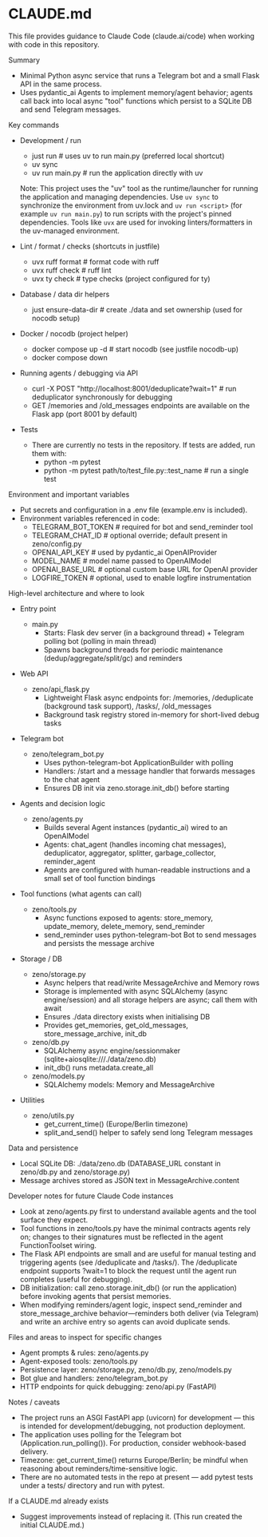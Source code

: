 # CLAUDE.md

This file provides guidance to Claude Code (claude.ai/code) when working with code in this repository.

Summary
- Minimal Python async service that runs a Telegram bot and a small Flask API in the same process.
- Uses pydantic_ai Agents to implement memory/agent behavior; agents call back into local async "tool" functions which persist to a SQLite DB and send Telegram messages.

Key commands
- Development / run
  - just run               # uses uv to run main.py (preferred local shortcut)
  - uv sync
  - uv run main.py         # run the application directly with uv

  Note: This project uses the "uv" tool as the runtime/launcher for running
  the application and managing dependencies. Use `uv sync` to synchronize the
  environment from uv.lock and `uv run <script>` (for example `uv run main.py`)
  to run scripts with the project's pinned dependencies. Tools like `uvx` are
  used for invoking linters/formatters in the uv-managed environment.
- Lint / format / checks (shortcuts in justfile)
  - uvx ruff format       # format code with ruff
  - uvx ruff check        # ruff lint
  - uvx ty check          # type checks (project configured for ty)
- Database / data dir helpers
  - just ensure-data-dir   # create ./data and set ownership (used for nocodb setup)
- Docker / nocodb (project helper)
  - docker compose up -d   # start nocodb (see justfile nocodb-up)
  - docker compose down
- Running agents / debugging via API
  - curl -X POST "http://localhost:8001/deduplicate?wait=1"  # run deduplicator synchronously for debugging
  - GET /memories and /old_messages endpoints are available on the Flask app (port 8001 by default)
- Tests
  - There are currently no tests in the repository. If tests are added, run them with:
    - python -m pytest
    - python -m pytest path/to/test_file.py::test_name  # run a single test

Environment and important variables
- Put secrets and configuration in a .env file (example.env is included).
- Environment variables referenced in code:
  - TELEGRAM_BOT_TOKEN    # required for bot and send_reminder tool
  - TELEGRAM_CHAT_ID      # optional override; default present in zeno/config.py
  - OPENAI_API_KEY        # used by pydantic_ai OpenAIProvider
  - MODEL_NAME            # model name passed to OpenAIModel
  - OPENAI_BASE_URL       # optional custom base URL for OpenAI provider
  - LOGFIRE_TOKEN         # optional, used to enable logfire instrumentation

High-level architecture and where to look
- Entry point
  - main.py
    - Starts: Flask dev server (in a background thread) + Telegram polling bot (polling in main thread)
    - Spawns background threads for periodic maintenance (dedup/aggregate/split/gc) and reminders

- Web API
  - zeno/api_flask.py
    - Lightweight Flask async endpoints for: /memories, /deduplicate (background task support), /tasks/<id>, /old_messages
    - Background task registry stored in-memory for short-lived debug tasks

- Telegram bot
  - zeno/telegram_bot.py
    - Uses python-telegram-bot ApplicationBuilder with polling
    - Handlers: /start and a message handler that forwards messages to the chat agent
    - Ensures DB init via zeno.storage.init_db() before starting

- Agents and decision logic
  - zeno/agents.py
    - Builds several Agent instances (pydantic_ai) wired to an OpenAIModel
    - Agents: chat_agent (handles incoming chat messages), deduplicator, aggregator, splitter, garbage_collector, reminder_agent
    - Agents are configured with human-readable instructions and a small set of tool function bindings

- Tool functions (what agents can call)
  - zeno/tools.py
    - Async functions exposed to agents: store_memory, update_memory, delete_memory, send_reminder
    - send_reminder uses python-telegram-bot Bot to send messages and persists the message archive

- Storage / DB
  - zeno/storage.py
    - Async helpers that read/write MessageArchive and Memory rows
    - Storage is implemented with async SQLAlchemy (async engine/session) and all storage helpers are async; call them with await
    - Ensures ./data directory exists when initialising DB
    - Provides get_memories, get_old_messages, store_message_archive, init_db
  - zeno/db.py
    - SQLAlchemy async engine/sessionmaker (sqlite+aiosqlite:///./data/zeno.db)
    - init_db() runs metadata.create_all
  - zeno/models.py
    - SQLAlchemy models: Memory and MessageArchive

- Utilities
  - zeno/utils.py
    - get_current_time() (Europe/Berlin timezone)
    - split_and_send() helper to safely send long Telegram messages

Data and persistence
- Local SQLite DB: ./data/zeno.db (DATABASE_URL constant in zeno/db.py and zeno/storage.py)
- Message archives stored as JSON text in MessageArchive.content

Developer notes for future Claude Code instances
- Look at zeno/agents.py first to understand available agents and the tool surface they expect.
- Tool functions in zeno/tools.py have the minimal contracts agents rely on; changes to their signatures must be reflected in the agent FunctionToolset wiring.
- The Flask API endpoints are small and are useful for manual testing and triggering agents (see /deduplicate and /tasks/<id>). The /deduplicate endpoint supports ?wait=1 to block the request until the agent run completes (useful for debugging).
- DB initialization: call zeno.storage.init_db() (or run the application) before invoking agents that persist memories.
- When modifying reminders/agent logic, inspect send_reminder and store_message_archive behavior—reminders both deliver (via Telegram) and write an archive entry so agents can avoid duplicate sends.

Files and areas to inspect for specific changes
- Agent prompts & rules: zeno/agents.py
- Agent-exposed tools: zeno/tools.py
- Persistence layer: zeno/storage.py, zeno/db.py, zeno/models.py
- Bot glue and handlers: zeno/telegram_bot.py
- HTTP endpoints for quick debugging: zeno/api.py (FastAPI)

Notes / caveats
- The project runs an ASGI FastAPI app (uvicorn) for development — this is intended for development/debugging, not production deployment.
- The application uses polling for the Telegram bot (Application.run_polling()). For production, consider webhook-based delivery.
- Timezone: get_current_time() returns Europe/Berlin; be mindful when reasoning about reminders/time-sensitive logic.
- There are no automated tests in the repo at present — add pytest tests under a tests/ directory and run with pytest.

If a CLAUDE.md already exists
- Suggest improvements instead of replacing it. (This run created the initial CLAUDE.md.)

